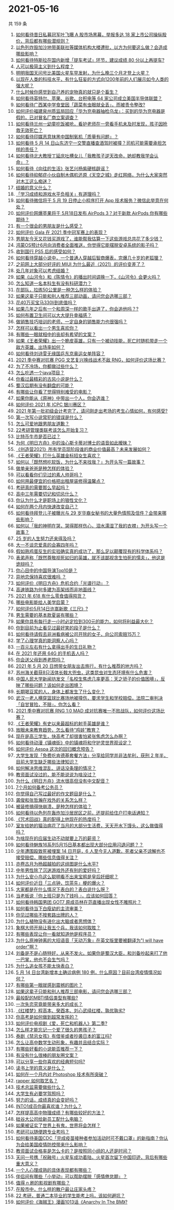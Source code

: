 # 2021-05-16

共 159 条

<!-- BEGIN -->
<!-- 最后更新时间 Sun May 16 2021 21:19:12 GMT+0800 (China Standard Time) -->

1. [如何看待昔日私募冠军叶飞曝 A 股市场黑幕，举报多达 18
   家上市公司操纵股价，背后都有哪些潜规则？](https://www.zhihu.com/question/459558051)
2. [以色列炸毁加沙地带美联社等媒体机构大楼遭批，以方为何要这么做？会造成哪些影响？](https://www.zhihu.com/question/459696493)
3. [如何看待特斯拉在国内新增「提车考试」环节，建议成绩 80
   分以上再提车?](https://www.zhihu.com/question/459595338)
4. [人可以极简主义到什么程度？](https://www.zhihu.com/question/313020218)
5. [明明我国天问号比美国火星车早发射，为什么晚三个月才登上火星？](https://www.zhihu.com/question/445286711)
6. [以现在人类的科技水平，有什么狂妄的方式向1200年前的人们展示如今人类的强大呢？](https://www.zhihu.com/question/456628031)
7. [什么时候你感觉到自己养的宠物真的就只是个畜生？](https://www.zhihu.com/question/344278401)
8. [如何看待英特尔、苹果、谷歌、台积电等 64
   家公司成立美国半导体联盟？](https://www.zhihu.com/question/459482645)
9. [如何看待广西某中学食堂因「蔬菜有虫眼就全丢」，而被责令整改?](https://www.zhihu.com/question/459462929)
10. [如何评价福建泉州质监局回应「华为充电器抽检乌龙」：买到的华为充电器是假的，已对冒名厂商立案调查？](https://www.zhihu.com/question/459575426)
11. [如何看待兰州一幼童吃饭被呛，看护老师在一旁看手机未及时发现，孩子因抢救无效死亡？](https://www.zhihu.com/question/459515468)
12. [如何看待印媒恶意抹黑中国制氧机「质量有问题」？](https://www.zhihu.com/question/459700129)
13. [如何看待 5 月 14
    日山东济宁一交警直播查酒驾时被撞？司机可能需要承担怎样的责任？](https://www.zhihu.com/question/459588410)
14. [如何看待北大教授丁延庆吐槽女儿「我教孩子逆天改命，她却教我学会认命」？](https://www.zhihu.com/question/459213529)
15. [如何看待《向往的生活》张艺兴杨紫硬核辟谣？](https://www.zhihu.com/question/459521803)
16. [如何看待抑郁症小伙自制木偶机还原《天空之城》走红网络，为什么大家突然对木工这么痴迷？](https://www.zhihu.com/question/459454868)
17. [结婚的意义什么？](https://www.zhihu.com/question/458425888)
18. [「学习成绩和游戏水平负相关」有道理吗？](https://www.zhihu.com/question/459296389)
19. [如何看待微信将于 5 月 19 日停止小程序打开 App
    技术服务？微信此举意在何处？](https://www.zhihu.com/question/459459278)
20. [如何评价网爆苹果将于 5月18日发布 AirPods 3？对于新款 AirPods
    你有哪些期待？](https://www.zhihu.com/question/459436442)
21. [有一个很会的男朋友是什么感受？](https://www.zhihu.com/question/391872560)
22. [如何评价 Gala 在 2021 季中冠军赛上的表现？](https://www.zhihu.com/question/459505861)
23. [男朋友今天又花钱买游戏了，谁能帮我估算一下这些游戏总共花了多少钱？](https://www.zhihu.com/question/453441147)
24. [鸿蒙OS预计6月向消费者全面推送，你觉得它能摆脱安卓系统的影子吗？](https://www.zhihu.com/question/458183232)
25. [收到国行 PS5 后的感受如何？](https://www.zhihu.com/question/459171541)
26. [如何看待穿越小说中，一个普通人穿越后智商爆表，完爆几十岁的老狐狸？](https://www.zhihu.com/question/376857581)
27. [之前网上大部分好评的 MIUI
    为什么最近（2021）的评价变差了？](https://www.zhihu.com/question/452169697)
28. [处几年对象可以考虑结婚？](https://www.zhihu.com/question/450899653)
29. [如果《山河令》和《陈情令》的播出时间调换一下，《山河令》会更火吗？](https://www.zhihu.com/question/459250772)
30. [怎么知道一名本科生有没有科研潜力？](https://www.zhihu.com/question/458786106)
31. [在部队，拉练50公里是一种怎么样的体验？](https://www.zhihu.com/question/47872589)
32. [如果这辈子只能和别人推荐三部动画，请问您会选哪三部？](https://www.zhihu.com/question/459632635)
33. [花40万买宝马330li到底值吗？](https://www.zhihu.com/question/459431704)
34. [如果几年之后有一个和周深一样的歌手出道了，你会追他吗？?](https://www.zhihu.com/question/459686681)
35. [如何布置卫生间可以大大提升幸福感？](https://www.zhihu.com/question/453988104)
36. [做销售技巧培训的老师，一定自身的销售能力也很强吗？](https://www.zhihu.com/question/456460921)
37. [怎样可以看出一个男生喜欢你？](https://www.zhihu.com/question/457257289)
38. [有哪些一眼就相中的丧却有希望的文案？](https://www.zhihu.com/question/451987862)
39. [如果《王者荣耀》出一个脆皮英雄，只有一个被动技能，死亡时随机带走一个敌方英雄，出场率如何？](https://www.zhihu.com/question/459413105)
40. [如何看待刘诗雯无缘国乒东京奥运女单阵容？](https://www.zhihu.com/question/459710437)
41. [2021 季中赛对抗赛 PGG 文艺复兴换线战术不敌
    RNG，如何评价这场比赛？](https://www.zhihu.com/question/459612622)
42. [为了不冷场，你都做过些什么？](https://www.zhihu.com/question/458658699)
43. [怎么吃透一个java项目？](https://www.zhihu.com/question/422346147)
44. [你看过最精彩的古风小说是什么？](https://www.zhihu.com/question/34680815)
45. [蜀汉后期有没有翻盘的可能？](https://www.zhihu.com/question/408230820)
46. [有哪些让你看了觉得特别难受的电影？](https://www.zhihu.com/question/441119264)
47. [如果你能从《原神》中带出一个人，你会选谁？](https://www.zhihu.com/question/459304668)
48. [如何评价 2021 年 ICPC 银川赛区？](https://www.zhihu.com/question/436832940)
49. [2021
    年第一批初级会计考完了，请问刚走出考场的考生心情如何，有何感受?](https://www.zhihu.com/question/459532575)
50. [第一次写小说常犯的错误是什么？](https://www.zhihu.com/question/412175351)
51. [怎么可爱地跟男朋友道歉？](https://www.zhihu.com/question/383772587)
52. [22考研管理类联考该怎么开始复习？](https://www.zhihu.com/question/428880602)
53. [比特币牛市是否已过？](https://www.zhihu.com/question/452808080)
54. [为何《明日方舟》中的浊心斯卡蒂对博士的语音如此暧昧？](https://www.zhihu.com/question/458274249)
55. [《创造营2021》所有学员现阶段谁的商业价值最高？未来发展如何？](https://www.zhihu.com/question/458257824)
56. [《王者荣耀》打什么英雄金标招女生喜欢？](https://www.zhihu.com/question/458540709)
57. [如何以「既然想吃软饭，为什么不来找我？」为开头写一篇故事？](https://www.zhihu.com/question/454056791)
58. [做单亲爸爸是种怎样的体验？](https://www.zhihu.com/question/296600349)
59. [可以看看你们见过的素人帅哥吗？](https://www.zhihu.com/question/361025689)
60. [如何用最便宜的价格把出租屋装修得温馨点？](https://www.zhihu.com/question/29840789)
61. [考研真的需要那么早起吗？](https://www.zhihu.com/question/453051286)
62. [高中三年需要切记和切忌什么？](https://www.zhihu.com/question/64843570)
63. [你认为什么才是职场上的狼性文化？](https://www.zhihu.com/question/459550053)
64. [如何在两个月内快速改变自己？](https://www.zhihu.com/question/451986493)
65. [如何看待拜登儿子被曝光与 29
    岁华裔女秘书的大量色情照及信件？会带来哪些影响？](https://www.zhihu.com/question/458657086)
66. [如何以「我的神明在哭，哭得那样伤心，泪水濡湿了我的衣襟」为开头写一个故事？](https://www.zhihu.com/question/451550779)
67. [25 岁的人生努力还来得及吗？](https://www.zhihu.com/question/458261574)
68. [大一不谈恋爱真的会寡四年吗？](https://www.zhihu.com/question/453236394)
69. [假如熟鸡蛋反生的实验确实真的成功了，那么足以颠覆现有的科学体系吗？](https://www.zhihu.com/question/456677213)
70. [表弟声称「既然尊敬视死如归的英雄，就不该鄙视贪生怕死的懦夫」，他这是诡辩吗？](https://www.zhihu.com/question/459177318)
71. [你心目中的中国导演Top10是？](https://www.zhihu.com/question/314257835)
72. [异地恋保持喜欢很难吗 ？](https://www.zhihu.com/question/454323571)
73. [如何评价《明日方舟》危机合约「光谱行动」？](https://www.zhihu.com/question/459589633)
74. [高速铁路为何多建为高架线而非地面线？](https://www.zhihu.com/question/308170553)
75. [2021 年 618 有什么零食值得囤货？](https://www.zhihu.com/question/459223718)
76. [哪些电影能给人美学启蒙？](https://www.zhihu.com/question/450836374)
77. [如何评价5月14日许嵩新歌《三尺》?](https://www.zhihu.com/question/459310125)
78. [男生需要的基本款夏装有哪些？](https://www.zhihu.com/question/29848880)
79. [如果你具有每行走一小时必定捡到300元的能力，如何将利益最大化？](https://www.zhihu.com/question/439876862)
80. [你到目前为止看见过最好笑的段子是什么？](https://www.zhihu.com/question/297417967)
81. [如何看待请假去非洲看病被公司开除的女子，向公司索赔15万？](https://www.zhihu.com/question/459337590)
82. [学了心理学真的能洞察人心吗？](https://www.zhihu.com/question/455174188)
83. [一百元左右有什么拿得出手的生日礼物？](https://www.zhihu.com/question/333123808)
84. [在 2021 年还用 64G 的手机丢人吗？](https://www.zhihu.com/question/459213190)
85. [你会送父母到养老院吗？](https://www.zhihu.com/question/454221536)
86. [2021 年 5 月 20
    日想带女朋友出去旅行，有什么推荐的地方吗？](https://www.zhihu.com/question/459014409)
87. [苏州海关截获8只活体长戟大兜虫，这类昆虫对生态环境有什么危害？](https://www.zhihu.com/question/459391470)
88. [中国人民大学新闻坊发文「名校生焦虑几率更高：天之骄子的价值困境」，反映了哪些问题？该如何走出困境？](https://www.zhihu.com/question/459560350)
89. [长期喝豆浆的人，身体上都发生了什么变化？](https://www.zhihu.com/question/382035677)
90. [武汉一老人横穿篮球比赛场地被撞伤，要求学生和学校赔偿，法院二审判决「自甘冒险，不赔」，你怎么看？](https://www.zhihu.com/question/458886791)
91. [2021 季中赛对抗赛 RNG 1:0 MAD
    成对抗赛唯一不败战队，如何评价这场比赛？](https://www.zhihu.com/question/459644598)
92. [《王者荣耀》有史以来最超标的射手英雄是谁？](https://www.zhihu.com/question/458538827)
93. [放眼未来教育趋势，怎么看待“鸡娃”教育？](https://www.zhihu.com/question/442769785)
94. [现在是高三学生，快高考了却很害怕紧张焦虑怎么办啊？](https://www.zhihu.com/question/311063042)
95. [如何看待动漫《镇魂街》中的镇魂将和守护灵世界观设定？](https://www.zhihu.com/question/459634119)
96. [如何评价 Aespa 这次的回归概念预告？](https://www.zhihu.com/question/459521240)
97. [大学生发现「免费吃肯德基套餐方法」分享给同学并非法牟利，获刑 2
    年半，目前大学生缺乏哪些法律知识？](https://www.zhihu.com/question/458862596)
98. [如何解决思维混乱、讲话没条理的情况？](https://www.zhihu.com/question/30173526)
99. [教资面试没过的，能不能说说为啥没过？](https://www.zhihu.com/question/459023684)
100. [为什么《明日方舟》流水很高但没有中文配音？](https://www.zhihu.com/question/456723907)
101. [7个月如何备考公务员？](https://www.zhihu.com/question/453217326)
102. [你觉得自己写过最好的作文题目是什么？](https://www.zhihu.com/question/354965203)
103. [龚俊和张哲瀚在戏外的关系怎么样？](https://www.zhihu.com/question/453758769)
104. [被装修搞得快崩溃，是种怎样的体验？](https://www.zhihu.com/question/450122843)
105. [如何看待以色列在轰炸加沙居民区之前，还提前给住户打电话通知？](https://www.zhihu.com/question/459381446)
106. [《咒术回战》真的配得上他现在的热度吗？](https://www.zhihu.com/question/444766202)
107. [室友给她的猫治病花了当月的大部分生活费，天天开水下馒头，这么做值得吗？](https://www.zhihu.com/question/458055949)
108. [为啥现在的应届生动不动就要上万的薪资？](https://www.zhihu.com/question/457279173)
109. [如何看待魅族16系列5月15日基本都出现大部分应用闪退问题？？](https://www.zhihu.com/question/459492278)
110. [少年遭围殴致死被埋案 14 日开庭，6
     人至今无人道歉，死者父亲不谅解也不接受赔偿，哪些信息值得关注？](https://www.zhihu.com/question/459368723)
111. [亦卷古月为杨超越拍的这组图是什么水平?](https://www.zhihu.com/question/459282561)
112. [中年男性除了沉迷游戏外还有别的爱好吗？](https://www.zhihu.com/question/459226864)
113. [为什么安小鸟这么聪明看不出来宝鹃是皇后奸细呢？](https://www.zhihu.com/question/338703838)
114. [如何评价近日「三点钟，饮茶先」梗的爆火？](https://www.zhihu.com/question/459087204)
115. [大家都是在什么情况下表白的？表白说什么呀？](https://www.zhihu.com/question/49203402)
116. [当老板说『你上班只是为了钱吗 』，应该如何回答？](https://www.zhihu.com/question/459271480)
117. [如何看待韩国男团 GOT7 原成员林在范直播出现女性不雅照片？](https://www.zhihu.com/question/459375130)
118. [如何看待当下白瘦幼的主流审美？](https://www.zhihu.com/question/63812554)
119. [你见过哪些不按套路出牌的人？](https://www.zhihu.com/question/60343827)
120. [为什么植物没有进化出大脑或者思想体？](https://www.zhihu.com/question/437474056)
121. [象棋大师开局让我五个兵，我该如何取胜？](https://www.zhihu.com/question/458811041)
122. [有哪些表现让你一看就知道他是程序员？](https://www.zhihu.com/question/453277901)
123. [为什么原神钟离的大招语音「天动万象」在英文版里要被翻译为"I will have
     order"啊？](https://www.zhihu.com/question/454824234)
124. [刘备是不是心肠特好，从来不发火。如果你是蜀汉大臣，和刘备吵起来打了他一巴掌，他也不会生气吗？](https://www.zhihu.com/question/458945663)
125. [为什么追女孩不能太快表白？](https://www.zhihu.com/question/354110420)
126. [5 月 14 日台湾新增本土确诊病例 180
     例，什么原因？目前台湾疫情情况如何？](https://www.zhihu.com/question/459531944)
127. [有哪些第一眼就感到震撼的图片？](https://www.zhihu.com/question/38178765)
128. [如果这辈子只能和别人推荐三部电影，请问您会选哪三部？](https://www.zhihu.com/question/444313984)
129. [最般配的MBTI情侣类型有哪些?](https://www.zhihu.com/question/428375844)
130. [一次失恋究竟能带来多大的成长？](https://www.zhihu.com/question/364747959)
131. [《红楼梦》程高本、癸酉本、刘心武续红楼，孰优孰劣?](https://www.zhihu.com/question/459185982)
132. [你高考是如何做到超常发挥的？](https://www.zhihu.com/question/278979830)
133. [如何评价电视剧《爱，死亡和机器人》第二季?](https://www.zhihu.com/question/392099994)
134. [怎么样才能忘记一个爱了很久的男孩子？](https://www.zhihu.com/question/456958265)
135. [泰剧《禁忌女孩》有借鉴或者抄袭日本的富江吗?](https://www.zhihu.com/question/372621639)
136. [怎么让高中数学生动形象，有趣并且结合实际？](https://www.zhihu.com/question/457752589)
137. [有哪些好看的小说能否推荐一下？](https://www.zhihu.com/question/443077169)
138. [有没有什么很棒的朋友圈文案？](https://www.zhihu.com/question/314092494)
139. [可以分享一些你喜欢的经典短句吗?](https://www.zhihu.com/question/454951591)
140. [读书上学的意义是什么？](https://www.zhihu.com/question/457826127)
141. [如何在一个月内对 Photoshop 技术有所突破？](https://www.zhihu.com/question/39164259)
142. [rapper 如何取艺名？](https://www.zhihu.com/question/453353784)
143. [技术总监需要做些什么？](https://www.zhihu.com/question/291798716)
144. [大学生有必要学驾照吗？](https://www.zhihu.com/question/323177845)
145. [努力的话，成绩真的会变好吗？](https://www.zhihu.com/question/451605083)
146. [INTO1成员你最喜欢谁？为什么？](https://www.zhihu.com/question/459155590)
147. [怎样提高高中物理成绩？有哪些较好的方法？](https://www.zhihu.com/question/20300295)
148. [硅谷大公司给新员工配什么电脑？](https://www.zhihu.com/question/46739077)
149. [如果被证实了世界上有鬼，世界将会怎样？](https://www.zhihu.com/question/405528524)
150. [考研可以随便跨专业考吗？](https://www.zhihu.com/question/401955144)
151. [如何看待美国CDC「完成疫苗接种者参加活动时可不戴口罩」的新指南？你认为会给美国疫情防控带来什么影响？](https://www.zhihu.com/question/459397574)
152. [教资面试合格率是怎么卡的？是按照同小组的人还是时间？](https://www.zhihu.com/question/458641210)
153. [天问一号携「祝融号」火星车成功着陆，火星首次留下中国印迹，背后有哪些重大意义？](https://www.zhihu.com/question/459371819)
154. [一个人心理成熟的具体表现都有哪些？](https://www.zhihu.com/question/37018317)
155. [伴侣间有哪些「小举动」可以帮助摆脱「感情倦怠期」？](https://www.zhihu.com/question/458700530)
156. [值得 n 刷的影视剧有哪些？](https://www.zhihu.com/question/452689050)
157. [在股市中，什么样的散户最让庄家头疼？](https://www.zhihu.com/question/316561088)
158. [22 考研，普通二本毕业的学生能考上吗，该如何避坑？](https://www.zhihu.com/question/459381933)
159. [如何评价《海贼王》漫画1013话《Anarchy In The
     BM》?](https://www.zhihu.com/question/459215291)

<!-- END -->
